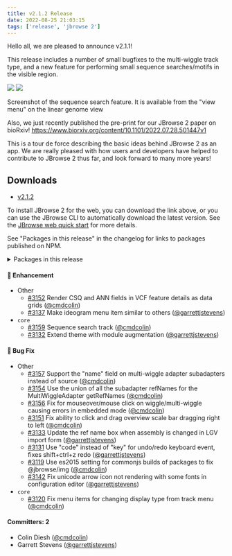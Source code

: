 ```yaml
---
title: v2.1.2 Release
date: 2022-08-25 21:03:15
tags: ['release', 'jbrowse 2']
---
```


Hello all, we are pleased to announce v2.1.1!

This release includes a number of small bugfixes to the multi-wiggle track
type, and a new feature for performing small sequence searches/motifs in the
visible region.

![](https://user-images.githubusercontent.com/6511937/186729490-40cbc638-c64a-4eef-a3f9-b80da4b6fdb6.png)
![](https://user-images.githubusercontent.com/6511937/186729296-2a0dda34-d298-4e7f-8b2b-f938ce89fb76.png)

Screenshot of the sequence search feature. It is available from the "view menu"
on the linear genome view

Also, we just recently published the pre-print for our JBrowse 2 paper on
bioRxiv! https://www.biorxiv.org/content/10.1101/2022.07.28.501447v1

This is a tour de force describing the basic ideas behind JBrowse 2 as an app.
We are really pleased with how users and developers have helped to contribute
to JBrowse 2 thus far, and look forward to many more years!

## Downloads

- [v2.1.2](https://github.com/GMOD/jbrowse-components/releases/tag/v2.1.2)

To install JBrowse 2 for the web, you can download the link above, or you can
use the JBrowse CLI to automatically download the latest version. See the
[JBrowse web quick start](https://jbrowse.org/jb2/docs/quickstart_web) for more
details.

See "Packages in this release" in the changelog for links to packages published
on NPM.

<details><summary>Packages in this release</summary>
<p>

| Package                                 | Download                                                          |
| --------------------------------------- | ----------------------------------------------------------------- |
| @jbrowse/plugin-alignments              | https://www.npmjs.com/package/@jbrowse/plugin-alignments          |
| @jbrowse/plugin-arc                     |                                                                   |
| @jbrowse/plugin-authentication          |                                                                   |
| @jbrowse/plugin-bed                     | https://www.npmjs.com/package/@jbrowse/plugin-bed                 |
| @jbrowse/plugin-breakpoint-split-view   |                                                                   |
| @jbrowse/plugin-circular-view           | https://www.npmjs.com/package/@jbrowse/plugin-circular-view       |
| @jbrowse/plugin-comparative-adapters    |                                                                   |
| @jbrowse/plugin-config                  | https://www.npmjs.com/package/@jbrowse/plugin-config              |
| @jbrowse/plugin-data-management         | https://www.npmjs.com/package/@jbrowse/plugin-data-management     |
| @jbrowse/plugin-dotplot-view            |                                                                   |
| @jbrowse/plugin-gff3                    | https://www.npmjs.com/package/@jbrowse/plugin-gff3                |
| @jbrowse/plugin-grid-bookmark           | https://www.npmjs.com/package/@jbrowse/plugin-grid-bookmark       |
| @jbrowse/plugin-gtf                     | https://www.npmjs.com/package/@jbrowse/plugin-gtf                 |
| @jbrowse/plugin-hic                     |                                                                   |
| @jbrowse/plugin-jobs-management         |                                                                   |
| @jbrowse/plugin-legacy-jbrowse          | https://www.npmjs.com/package/@jbrowse/plugin-legacy-jbrowse      |
| @jbrowse/plugin-linear-comparative-view |                                                                   |
| @jbrowse/plugin-linear-genome-view      | https://www.npmjs.com/package/@jbrowse/plugin-linear-genome-view  |
| @jbrowse/plugin-lollipop                |                                                                   |
| @jbrowse/plugin-menus                   |                                                                   |
| @jbrowse/plugin-protein                 |                                                                   |
| @jbrowse/plugin-rdf                     |                                                                   |
| @jbrowse/plugin-sequence                | https://www.npmjs.com/package/@jbrowse/plugin-sequence            |
| @jbrowse/plugin-spreadsheet-view        |                                                                   |
| @jbrowse/plugin-sv-inspector            |                                                                   |
| @jbrowse/plugin-svg                     | https://www.npmjs.com/package/@jbrowse/plugin-svg                 |
| @jbrowse/plugin-text-indexing           |                                                                   |
| @jbrowse/plugin-trackhub-registry       |                                                                   |
| @jbrowse/plugin-trix                    | https://www.npmjs.com/package/@jbrowse/plugin-trix                |
| @jbrowse/plugin-variants                | https://www.npmjs.com/package/@jbrowse/plugin-variants            |
| @jbrowse/plugin-wiggle                  | https://www.npmjs.com/package/@jbrowse/plugin-wiggle              |
| @jbrowse/desktop                        |                                                                   |
| @jbrowse/img                            | https://www.npmjs.com/package/@jbrowse/img                        |
| @jbrowse/react-circular-genome-view     | https://www.npmjs.com/package/@jbrowse/react-circular-genome-view |
| @jbrowse/react-linear-genome-view       | https://www.npmjs.com/package/@jbrowse/react-linear-genome-view   |
| @jbrowse/web                            |                                                                   |

</p>
</details>

#### :rocket: Enhancement

- Other
  - [#3152](https://github.com/GMOD/jbrowse-components/pull/3152) Render CSQ and ANN fields in VCF feature details as data grids ([@cmdcolin](https://github.com/cmdcolin))
  - [#3137](https://github.com/GMOD/jbrowse-components/pull/3137) Make ideogram menu item similar to others ([@garrettjstevens](https://github.com/garrettjstevens))
- `core`
  - [#3159](https://github.com/GMOD/jbrowse-components/pull/3159) Sequence search track ([@cmdcolin](https://github.com/cmdcolin))
  - [#3132](https://github.com/GMOD/jbrowse-components/pull/3132) Extend theme with module augmentation ([@garrettjstevens](https://github.com/garrettjstevens))

#### :bug: Bug Fix

- Other
  - [#3157](https://github.com/GMOD/jbrowse-components/pull/3157) Support the "name" field on multi-wiggle adapter subadapters instead of source ([@cmdcolin](https://github.com/cmdcolin))
  - [#3154](https://github.com/GMOD/jbrowse-components/pull/3154) Use the union of all the subadapter refNames for the MultiWiggleAdapter getRefNames ([@cmdcolin](https://github.com/cmdcolin))
  - [#3156](https://github.com/GMOD/jbrowse-components/pull/3156) Fix for mouseover/mouse click on wiggle/multi-wiggle causing errors in embedded mode ([@cmdcolin](https://github.com/cmdcolin))
  - [#3151](https://github.com/GMOD/jbrowse-components/pull/3151) Fix ability to click and drag overview scale bar dragging right to left ([@cmdcolin](https://github.com/cmdcolin))
  - [#3133](https://github.com/GMOD/jbrowse-components/pull/3133) Update the ref name box when assembly is changed in LGV import form ([@garrettjstevens](https://github.com/garrettjstevens))
  - [#3131](https://github.com/GMOD/jbrowse-components/pull/3131) Use "code" instead of "key" for undo/redo keyboard event, fixes shift+ctrl+z redo ([@garrettjstevens](https://github.com/garrettjstevens))
  - [#3119](https://github.com/GMOD/jbrowse-components/pull/3119) Use es2015 setting for commonjs builds of packages to fix @jbrowse/img ([@cmdcolin](https://github.com/cmdcolin))
  - [#3142](https://github.com/GMOD/jbrowse-components/pull/3142) Fix unicode arrow icon not rendering with some fonts in configuration editor ([@garrettjstevens](https://github.com/garrettjstevens))
- `core`
  - [#3120](https://github.com/GMOD/jbrowse-components/pull/3120) Fix menu items for changing display type from track menu ([@cmdcolin](https://github.com/cmdcolin))

#### Committers: 2

- Colin Diesh ([@cmdcolin](https://github.com/cmdcolin))
- Garrett Stevens ([@garrettjstevens](https://github.com/garrettjstevens))
